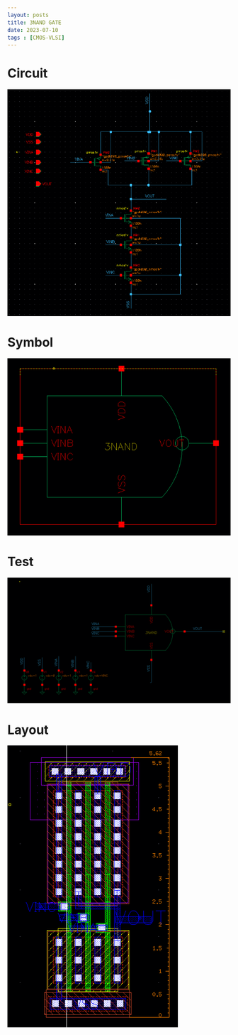 ```yaml
---
layout: posts
title: 3NAND GATE
date: 2023-07-10
tags : [CMOS-VLSI]
---
```


# Circuit

![3NAND-SCH](/assets/img/CMOS-VLSI/3NAND/3NAND-SCH.png)

# Symbol

![3NAND-SYM](/assets/img/CMOS-VLSI/3NAND/3NAND-SYM.png)

# Test
![3NAND-TEST](/assets/img/CMOS-VLSI/3NAND/3NAND-TEST.png)

# Layout

![3NAND-LAY](/assets/img/CMOS-VLSI/3NAND/3NAND-LAY.png)